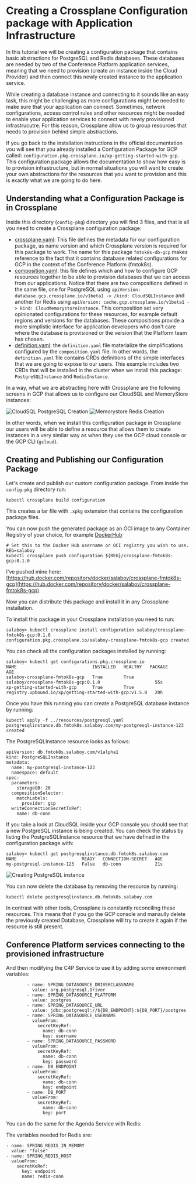 # Creating a Crossplane Configuration package with Application Infrastructure

In this tutorial we will be creating a configuration package that contains basic abstractions for PostgreSQL and Redis databases. These databases are needed by two of the Conference Platform application services, meaning that we need to provision (create an instance inside the Cloud Provider) and then connect this newly created instance to the application service. 

While creating a database instance and connecting to it sounds like an easy task, this might be challenging as more configurations might be needed to make sure that your application can connect. Sometimes, network configurations, access control rules and other resources might be needed to enable your application services to connect with newly provisioned infrastrucutre. For this reason, Crossplane allow us to group resources that needs to provision behind simple abstractions. 

If you go back to the installation instructions in the official documentation you will see that you already installed a Configuration Package for GCP called: `configuration.pkg.crossplane.io/xp-getting-started-with-gcp`. This configuration package allows the documentation to show how easy is to provision infrastructure, but in normal situations you will want to create your own abstractions for the resources that you want to provision and this is exactly what we are going to do here. 



## Understanding what a Configuration Package is in Crossplane


Inside this directory (`config-pkg`) directory you will find 3 files, and that is all you need to create a Crossplane configuration package: 
- [crossplane.yaml](crossplane.yaml): This file defines the metadata for our configuration package, as name version and which Crossplane version is required for this package to work. The name for this package `fmtok8s-db-gcp` makes reference to the fact that it contains database related configurations for GCP in the context of the Conference Platform (fmtok8s).
- [composition.yaml](composition.yaml): this file defines which and how to configure GCP resources together to be able to provision databases that we can access from our applications. Notice that there are two compositions defined in the same file, one for PostgreSQL using `apiVersion: database.gcp.crossplane.io/v1beta1 -> /kind: CloudSQLInstance` and another for Redis using `apiVersion: cache.gcp.crossplane.io/v1beta1 -> kind: CloudMemorystoreInstance`. This composition set very opinionated configurations for these resources, for example default regions and versions for the databases. These compositions provide a more simplistic interface for application developers who don't care where the database is provisioned or the version that the Platform team has chosen. 
- [definition.yaml](definition.yaml): the `definition.yaml` file materialize the simplifications configured by the `composition.yaml` file. In other words, the `definition.yaml` file contains CRDs definitions of the simple interfaces that we are going to expose to our users. This example includes two CRDs that will be installed in the cluster when we install this package: `PostgreSQLInstance` and `RedisInstance`.


In a way, what we are abstracting here with Crossplane are the following screens in GCP that allows us to configure our CloudSQL and MemoryStore instances: 

![CloudSQL PostgreSQL Creation](gcp-cloudsql-postgresql-creation.png)
![Memorystore Redis Creation](gcp-memorystore-redis-creation.png)

In other words, when we install this configuration package in Crossplane our users will be able to define a resource that allows them to create instances in a very similar way as when they use the GCP cloud console or the GCP CLI (`gcloud`). 

## Creating and Publishing our Configuration Package

Let's create and publish our custom configuration package. From inside the `config-pkg` directory run:

```
kubectl crossplane build configuration
```

This creates a tar file with `.xpkg` extension that contains the configuration package files. 

You can now push the generated package as an OCI image to any Container Registry of your choice, for example [DockerHub](hub.docker.com)

```
# Set this to the Docker Hub username or OCI registry you wish to use.
REG=salaboy
kubectl crossplane push configuration ${REG}/crossplane-fmtok8s-gcp:0.1.0
```

I've pushed mine here: [https://hub.docker.com/repository/docker/salaboy/crossplane-fmtok8s-gcp](https://hub.docker.com/repository/docker/salaboy/crossplane-fmtok8s-gcp)

Now you can distribute this package and install it in any Crossplane installation. 

To install this package in your Crossplane installation you need to run: 

```
salaboy> kubectl crossplane install configuration salaboy/crossplane-fmtok8s-gcp:0.1.0
configuration.pkg.crossplane.io/salaboy-crossplane-fmtok8s-gcp created
```

You can check all the configuration packages installed by running: 

```
salaboy> kubectl get configurations.pkg.crossplane.io 
NAME                             INSTALLED   HEALTHY   PACKAGE                                                  AGE
salaboy-crossplane-fmtok8s-gcp   True        True      salaboy/crossplane-fmtok8s-gcp:0.1.0                     55s
xp-getting-started-with-gcp      True        True      registry.upbound.io/xp/getting-started-with-gcp:v1.5.0   20h
```

Once you have this running you can create a PostgreSQL database instance by running:

```
kubectl apply -f ../resources/postgresql.yaml
postgresqlinstance.db.fmtok8s.salaboy.com/my-postgresql-instance-123 created
```

The PostgreSQLInstance resource looks as follows: 

```
apiVersion: db.fmtok8s.salaboy.com/v1alpha1
kind: PostgreSQLInstance
metadata:
  name: my-postgresql-instance-123
  namespace: default
spec:
  parameters:
    storageGB: 20
  compositionSelector:
    matchLabels:
      provider: gcp
  writeConnectionSecretToRef:
    name: db-conn
```


If you take a look at CloudSQL inside your GCP console you should see that a new PostgreSQL instance is being created. You can check the status by listing the PostgreSQLInstance resource that we have defined in the configuration package with: 

```
salaboy> kubectl get postgresqlinstance.db.fmtok8s.salaboy.com
NAME                         READY   CONNECTION-SECRET   AGE
my-postgresql-instance-123   False   db-conn             21s
```

![Creating PostgreSQL instance](gcp-cloudsql-postgresql-creating.png)

You can now delete the database by removing the resource by running: 
```
kubectl delete postgresqlinstance.db.fmtok8s.salaboy.com
```

In contrast with other tools, Crossplane is constantly reconciling these resources. This means that if you go the GCP console and manaully delete the previously created Database, Crossplane will try to create it again if the resource is still present. 

## Conference Platform services connecting to the provisioned infrastructure



And then modifying the C4P Service to use it by adding some environment variables:

```
        - name: SPRING_DATASOURCE_DRIVERCLASSNAME
          value: org.postgresql.Driver 
        - name: SPRING_DATASOURCE_PLATFORM
          value: postgres
        - name: SPRING_DATASOURCE_URL
          value: jdbc:postgresql://${DB_ENDPOINT}:${DB_PORT}/postgres
        - name: SPRING_DATASOURCE_USERNAME
          valueFrom:
            secretKeyRef:
              name: db-conn
              key: username
        - name: SPRING_DATASOURCE_PASSWORD
          valueFrom:
            secretKeyRef:
              name: db-conn
              key: password
        - name: DB_ENDPOINT
          valueFrom:
            secretKeyRef:
              name: db-conn
              key: endpoint
        - name: DB_PORT
          valueFrom:
            secretKeyRef:
              name: db-conn
              key: port
```

You can do the same for the Agenda Service with Redis: 

The variables needed for Redis are: 

```
- name: SPRING_REDIS_IN_MEMORY
  value: "false"
- name: SPRING_REDIS_HOST
  valueFrom: 
    secretKeRef:
      key: endpoint
      name: redis-conn
```
